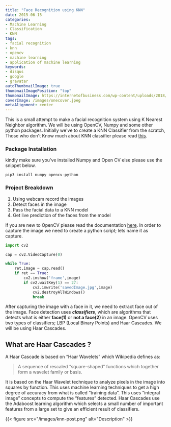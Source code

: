 ```yaml
---
title: "Face Recognition using KNN"
date: 2015-06-15
categories:
- Machine Learning
- Classification
- KNN
tags:
- facial recognition
- knn
- opencv
- machine learning
- application of machine learning
keywords:
- disqus
- google
- gravatar
autoThumbnailImage: true
thumbnailImagePosition: "top"
thumbnailImage: https://internetofbusiness.com/wp-content/uploads/2018/06/facial-recognition.jpg
coverImage: /images/onecover.jpeg
metaAlignment: center
---
```

This is a small attempt to make a facial recognition system using K Nearest Neighbor algorithm. We will be using OpenCV, Numpy and some other python packages. <!--more--> Initially we've to create a KNN Classifier from the scratch, Those who don't Know much about KNN classifier please read [this](https://google.com).

### Package Installation
kindly make sure you've installed Numpy and Open CV else please use the snippet below.

```shell
pip3 install numpy opencv-python
```
### Project Breakdown
1. Using webcam record the images
2. Detect faces in the image
3. Pass the facial data to a KNN model
4. Get live prediction of the faces from the model

If you are new to OpenCV please read the documentation [here](https://docs.opencv.org/3.4.7/). In order to capture the image we need to create a python script; lets name it as capture.

```python
import cv2

cap = cv2.VideoCapture(0)

while True:
	ret,image = cap.read()
	if ret == True:
		cv2.imshow('frame',image)
		if cv2.waitKey(1) == 27:
			cv2.imwrite('savedImage.jpg',image)
			cv2.destroyAllWindows()
			break
```
After capturing the image with a face in it, we need to extract face out of the image. Face detection uses _**classifiers**_, which are algorithms that detects what is either **face(1)** or **not a face(2)** in an image. OpenCV uses two types of classifiers; LBP (Local Binary Points) and Haar Cascades. We will be using Haar Cascades. 

## What are Haar Cascades ?
A Haar Cascade is based on “Haar Wavelets” which Wikipedia defines as:

> A sequence of rescaled “square-shaped” functions which together form a wavelet family or basis.

It is based on the Haar Wavelet technique to analyze pixels in the image into squares by function. This uses machine learning techniques to get a high degree of accuracy from what is called “training data”. This uses “integral image” concepts to compute the “features” detected. Haar Cascades use the Adaboost learning algorithm which selects a small number of important features from a large set to give an efficient result of classifiers.

{{< figure src="/images/knn-post.png" alt="Description" >}}
